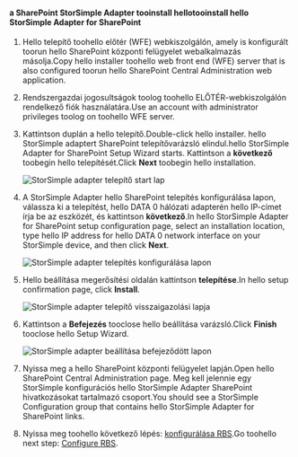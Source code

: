 <!--author=SharS last changed: 9/17/15-->

#### <a name="tooinstall-hello-storsimple-adapter-for-sharepoint"></a><span data-ttu-id="3fa5b-101">a SharePoint StorSimple Adapter tooinstall hello</span><span class="sxs-lookup"><span data-stu-id="3fa5b-101">tooinstall hello StorSimple Adapter for SharePoint</span></span>
1. <span data-ttu-id="3fa5b-102">Hello telepítő toohello előtér (WFE) webkiszolgálón, amely is konfigurált toorun hello SharePoint központi felügyelet webalkalmazás másolja.</span><span class="sxs-lookup"><span data-stu-id="3fa5b-102">Copy hello installer toohello web front end (WFE) server that is also configured toorun hello SharePoint Central Administration web application.</span></span> 
2. <span data-ttu-id="3fa5b-103">Rendszergazdai jogosultságok toolog toohello ELŐTÉR-webkiszolgálón rendelkező fiók használatára.</span><span class="sxs-lookup"><span data-stu-id="3fa5b-103">Use an account with administrator privileges toolog on toohello WFE server.</span></span>
3. <span data-ttu-id="3fa5b-104">Kattintson duplán a hello telepítő.</span><span class="sxs-lookup"><span data-stu-id="3fa5b-104">Double-click hello installer.</span></span> <span data-ttu-id="3fa5b-105">hello StorSimple adaptert SharePoint telepítővarázsló elindul.</span><span class="sxs-lookup"><span data-stu-id="3fa5b-105">hello StorSimple Adapter for SharePoint Setup Wizard starts.</span></span> <span data-ttu-id="3fa5b-106">Kattintson a **következő** toobegin hello telepítését.</span><span class="sxs-lookup"><span data-stu-id="3fa5b-106">Click **Next** toobegin hello installation.</span></span>
   
    ![StorSimple adapter telepítő start lap](./media/storsimple-install-sharepoint-adapter/HCS_SSASP_Setup1-include.png)
4. <span data-ttu-id="3fa5b-108">A StorSimple Adapter hello SharePoint telepítés konfigurálása lapon, válassza ki a telepítést, hello DATA 0 hálózati adapterén hello IP-címet írja be az eszközét, és kattintson **következő**.</span><span class="sxs-lookup"><span data-stu-id="3fa5b-108">In hello StorSimple Adapter for SharePoint setup configuration page, select an installation location, type hello IP address for hello DATA 0 network interface on your StorSimple device, and then click **Next**.</span></span> 
   
    ![StorSimple adapter telepítés konfigurálása lapon](./media/storsimple-install-sharepoint-adapter/HCS_SSASP_Setup2-include.png) 
5. <span data-ttu-id="3fa5b-110">Hello beállítása megerősítési oldalán kattintson **telepítése**.</span><span class="sxs-lookup"><span data-stu-id="3fa5b-110">In hello setup confirmation page, click **Install**.</span></span>
   
    ![StorSimple adapter telepítő visszaigazolási lapja](./media/storsimple-install-sharepoint-adapter/HCS_SSASP_Confirm_Setup-include.png) 
6. <span data-ttu-id="3fa5b-112">Kattintson a **Befejezés** tooclose hello beállítása varázsló.</span><span class="sxs-lookup"><span data-stu-id="3fa5b-112">Click **Finish** tooclose hello Setup Wizard.</span></span>
   
    ![StorSimple adapter beállítása befejeződött lapon](./media/storsimple-install-sharepoint-adapter/HCS_SSASP_Setup_finish-include.png) 
7. <span data-ttu-id="3fa5b-114">Nyissa meg a hello SharePoint központi felügyelet lapján.</span><span class="sxs-lookup"><span data-stu-id="3fa5b-114">Open hello SharePoint Central Administration page.</span></span> <span data-ttu-id="3fa5b-115">Meg kell jelennie egy StorSimple konfigurációs hello StorSimple Adapter SharePoint hivatkozásokat tartalmazó csoport.</span><span class="sxs-lookup"><span data-stu-id="3fa5b-115">You should see a StorSimple Configuration group that contains hello StorSimple Adapter for SharePoint links.</span></span>
8. <span data-ttu-id="3fa5b-116">Nyissa meg toohello következő lépés: [konfigurálása RBS](#configure-rbs).</span><span class="sxs-lookup"><span data-stu-id="3fa5b-116">Go toohello next step: [Configure RBS](#configure-rbs).</span></span>

